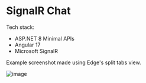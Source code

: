 # SignalR Chat
Tech stack:
- ASP.NET 8 Minimal APIs
- Angular 17
- Microsoft SignalR

Example screenshot made using Edge's split tabs view.


![image](https://github.com/AleksanderNekr/SignalR-Chat/assets/59678267/a2055b99-20d6-4cdb-916e-56f61da557be)
